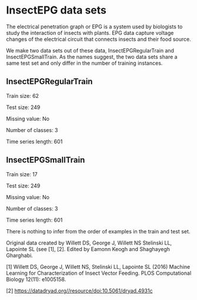 # InsectEPG data sets

The electrical penetration graph or EPG is a system used by biologists to study the interaction of insects with plants. EPG data capture voltage changes of the electrical circuit that connects insects and their food source.  

We make two data sets out of these data, InsectEPGRegularTrain and InsectEPGSmallTrain. As the names suggest, the two data sets share a same test set and only differ in the number of training instances.

## InsectEPGRegularTrain

Train size: 62

Test size: 249

Missing value: No

Number of classes: 3

Time series length: 601

## InsectEPGSmallTrain

Train size: 17

Test size: 249

Missing value: No

Number of classes: 3

Time series length: 601

There is nothing to infer from the order of examples in the train and test set.

Original data created by Willett DS, George J, Willett NS Stelinski LL, Lapointe SL (see [1], [2]. Edited by Eamonn Keogh and Shaghayegh Gharghabi.

[1] Willett DS, George J, Willett NS, Stelinski LL, Lapointe SL (2016) Machine Learning for Characterization of Insect Vector Feeding. PLOS Computational Biology 12(11): e1005158. 

[2] https://datadryad.org//resource/doi:10.5061/dryad.4931c
